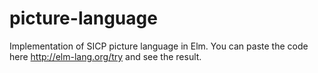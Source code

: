 # picture-language
Implementation of SICP picture language in Elm. You can paste the code here http://elm-lang.org/try and see the result. 
